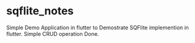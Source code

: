 # sqflite_notes
 Simple Demo Application in flutter to Demostrate SQFlite implemention in flutter. Simple CRUD operation Done.
